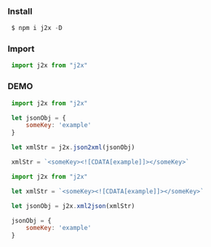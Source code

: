 ### Install

``` javascript
 $ npm i j2x -D
```

### Import

``` javascript
 import j2x from "j2x"
```

### DEMO

``` javascript
 import j2x from "j2x"

 let jsonObj = {
     someKey: 'example'
 }

 let xmlStr = j2x.json2xml(jsonObj)

 xmlStr = `<someKey><![CDATA[example]]></someKey>`
```

``` javascript
 import j2x from "j2x"

 let xmlStr = `<someKey><![CDATA[example]]></someKey>`

 let jsonObj = j2x.xml2json(xmlStr)

 jsonObj = {
     someKey: 'example'
 }
```
